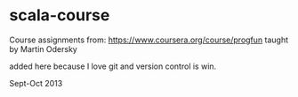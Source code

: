 scala-course
============
Course assignments from:
https://www.coursera.org/course/progfun
taught by Martin Odersky

added here because I love git and version control is win.


Sept-Oct 2013
